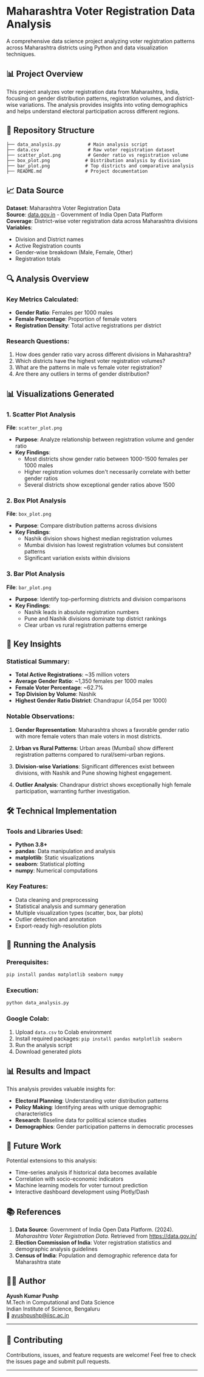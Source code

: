 # Maharashtra Voter Registration Data Analysis

A comprehensive data science project analyzing voter registration patterns across Maharashtra districts using Python and data visualization techniques.

## 📊 Project Overview

This project analyzes voter registration data from Maharashtra, India, focusing on gender distribution patterns, registration volumes, and district-wise variations. The analysis provides insights into voting demographics and helps understand electoral participation across different regions.

## 📁 Repository Structure

```
├── data_analysis.py          # Main analysis script
├── data.csv                  # Raw voter registration dataset
├── scatter_plot.png          # Gender ratio vs registration volume
├── box_plot.png             # Distribution analysis by division
├── bar_plot.png             # Top districts and comparative analysis
├── README.md                # Project documentation
```

## 📈 Data Source

**Dataset**: Maharashtra Voter Registration Data  
**Source**: [data.gov.in](https://data.gov.in/) - Government of India Open Data Platform  
**Coverage**: District-wise voter registration data across Maharashtra divisions  
**Variables**: 
- Division and District names
- Active Registration counts
- Gender-wise breakdown (Male, Female, Other)
- Registration totals

## 🔍 Analysis Overview

### Key Metrics Calculated:
- **Gender Ratio**: Females per 1000 males
- **Female Percentage**: Proportion of female voters
- **Registration Density**: Total active registrations per district

### Research Questions:
1. How does gender ratio vary across different divisions in Maharashtra?
2. Which districts have the highest voter registration volumes?
3. What are the patterns in male vs female voter registration?
4. Are there any outliers in terms of gender distribution?

## 📊 Visualizations Generated

### 1. Scatter Plot Analysis
**File**: `scatter_plot.png`
- **Purpose**: Analyze relationship between registration volume and gender ratio
- **Key Findings**:
  - Most districts show gender ratio between 1000-1500 females per 1000 males
  - Higher registration volumes don't necessarily correlate with better gender ratios
  - Several districts show exceptional gender ratios above 1500

### 2. Box Plot Analysis  
**File**: `box_plot.png`
- **Purpose**: Compare distribution patterns across divisions
- **Key Findings**:
  - Nashik division shows highest median registration volumes
  - Mumbai division has lowest registration volumes but consistent patterns
  - Significant variation exists within divisions

### 3. Bar Plot Analysis
**File**: `bar_plot.png`
- **Purpose**: Identify top-performing districts and division comparisons
- **Key Findings**:
  - Nashik leads in absolute registration numbers
  - Pune and Nashik divisions dominate top district rankings
  - Clear urban vs rural registration patterns emerge

## 🔬 Key Insights

### Statistical Summary:
- **Total Active Registrations**: ~35 million voters
- **Average Gender Ratio**: ~1,350 females per 1000 males
- **Female Voter Percentage**: ~62.7%
- **Top Division by Volume**: Nashik
- **Highest Gender Ratio District**: Chandrapur (4,054 per 1000)

### Notable Observations:

1. **Gender Representation**: Maharashtra shows a favorable gender ratio with more female voters than male voters in most districts.

2. **Urban vs Rural Patterns**: Urban areas (Mumbai) show different registration patterns compared to rural/semi-urban regions.

3. **Division-wise Variations**: Significant differences exist between divisions, with Nashik and Pune showing highest engagement.

4. **Outlier Analysis**: Chandrapur district shows exceptionally high female participation, warranting further investigation.

## 🛠️ Technical Implementation

### Tools and Libraries Used:
- **Python 3.8+**
- **pandas**: Data manipulation and analysis
- **matplotlib**: Static visualizations
- **seaborn**: Statistical plotting
- **numpy**: Numerical computations

### Key Features:
- Data cleaning and preprocessing
- Statistical analysis and summary generation
- Multiple visualization types (scatter, box, bar plots)
- Outlier detection and annotation
- Export-ready high-resolution plots

## 🚀 Running the Analysis

### Prerequisites:
```bash
pip install pandas matplotlib seaborn numpy
```

### Execution:
```bash
python data_analysis.py
```

### Google Colab:
1. Upload `data.csv` to Colab environment
2. Install required packages: `pip install pandas matplotlib seaborn`
3. Run the analysis script
4. Download generated plots

## 📊 Results and Impact

This analysis provides valuable insights for:
- **Electoral Planning**: Understanding voter distribution patterns
- **Policy Making**: Identifying areas with unique demographic characteristics  
- **Research**: Baseline data for political science studies
- **Demographics**: Gender participation patterns in democratic processes

## 🔮 Future Work

Potential extensions to this analysis:
- Time-series analysis if historical data becomes available
- Correlation with socio-economic indicators
- Machine learning models for voter turnout prediction
- Interactive dashboard development using Plotly/Dash

## 📚 References

1. **Data Source**: Government of India Open Data Platform. (2024). *Maharashtra Voter Registration Data*. Retrieved from https://data.gov.in/
2. **Election Commission of India**: Voter registration statistics and demographic analysis guidelines
3. **Census of India**: Population and demographic reference data for Maharashtra state

## 👨‍💻 Author

**Ayush Kumar Pushp**  
M.Tech in Computational and Data Science  
Indian Institute of Science, Bengaluru  
📧 ayushpushp@iisc.ac.in  

---

## 🤝 Contributing

Contributions, issues, and feature requests are welcome! Feel free to check the issues page and submit pull requests.

---

